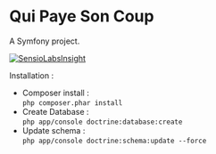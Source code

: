 Qui Paye Son Coup 
=========

A Symfony project.

[![SensioLabsInsight](https://insight.sensiolabs.com/projects/5f949ce6-1c00-4169-bbb2-871a3ddb6657/small.png)](https://insight.sensiolabs.com/projects/5f949ce6-1c00-4169-bbb2-871a3ddb6657)  

Installation :  
- Composer install :  
`php composer.phar install`  
- Create Database :  
`php app/console doctrine:database:create`  
- Update schema :  
`php app/console doctrine:schema:update --force`
